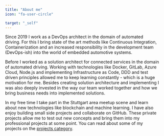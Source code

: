 ```yaml
---
title: "About me"
icon: "fa-user-circle"

target: "_self"
---
```


Since 2019 I work as a DevOps architect in the domain of automated driving.
For this I bring state of the art methods like Continuous Integration, Containerization and an increased responsibility in the development team (DevOps-ish) into the world of embedded automotive systems.

Before I worked as a solution architect for connected services in the domain of automated driving.
Working with technologies like Docker, GitLab, Azure Cloud, Node.js and implementing Infrastructure as Code, DDD and test driven principles allowed me to keep learning constantly - which is a huge motivation for me.
Besides creating solution architecture and implementing I was also deeply invested in the way our team worked together and how we bring business needs into implemented solutions.

In my free time I take part in the Stuttgart area meetup scene and learn about new technologies like blockchain and machine learning.
I have also enjoy building small side projects and collaborate on GitHub.
These private projects allow me to test out new concepts and bring them into my professional projects at some point.
You can read about some of my projects on the [projects category](/project/).
